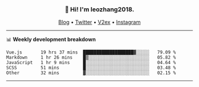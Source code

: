<h3 align="center">👋 Hi! I'm leozhang2018.</h3>
<p align="center">
  <a href="https://code.leozhang2018.me">Blog</a> •
  <a href="https://twitter.com/leozhang2018">Twitter</a> •
  <a href="https://www.v2ex.com/member/leozhang">V2ex</a> •
  <a href="https://www.instagram.com/leozhanghere">Instagram</a>
</p>

-------

📊 **Weekly development breakdown**
<!--START_SECTION:waka-->
```text
Vue.js       19 hrs 37 mins  ███████████████████▓░░░░░   79.09 % 
Markdown     1 hr 26 mins    █▒░░░░░░░░░░░░░░░░░░░░░░░   05.82 % 
JavaScript   1 hr 9 mins     █░░░░░░░░░░░░░░░░░░░░░░░░   04.64 % 
SCSS         51 mins         █░░░░░░░░░░░░░░░░░░░░░░░░   03.48 % 
Other        32 mins         ▓░░░░░░░░░░░░░░░░░░░░░░░░   02.15 % 
```
<!--END_SECTION:waka-->
-------
